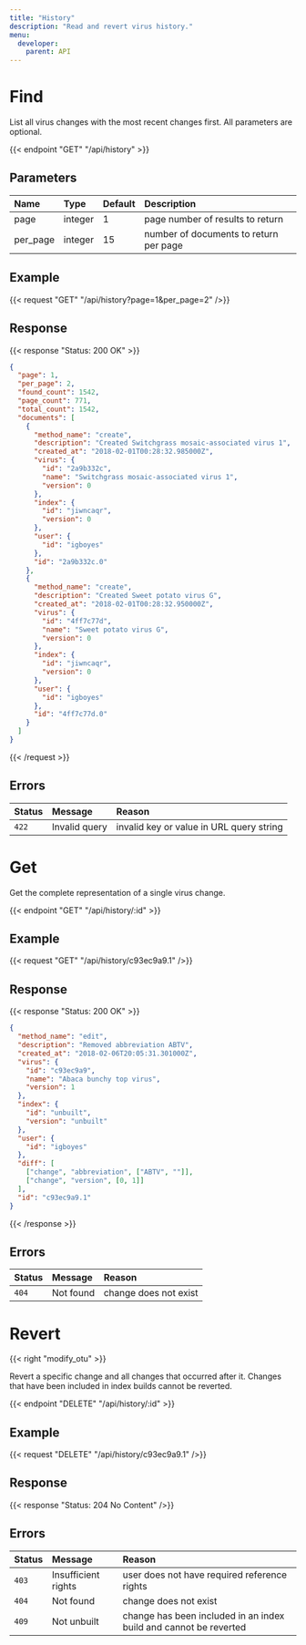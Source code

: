 ```yaml
---
title: "History"
description: "Read and revert virus history."
menu:
  developer:
    parent: API
---
```


# Find

List all virus changes with the most recent changes first. All parameters are optional.

{{< endpoint "GET" "/api/history" >}}

## Parameters

| Name     | Type    | Default | Description                            |
| :------- | :------ | :------ | :------------------------------------- |
| page     | integer | 1       | page number of results to return       |
| per_page | integer | 15      | number of documents to return per page |

## Example

{{< request "GET" "/api/history?page=1&per_page=2" />}}

## Response

{{< response "Status: 200 OK" >}}

```json
{
  "page": 1,
  "per_page": 2,
  "found_count": 1542,
  "page_count": 771,
  "total_count": 1542,
  "documents": [
    {
      "method_name": "create",
      "description": "Created Switchgrass mosaic-associated virus 1",
      "created_at": "2018-02-01T00:28:32.985000Z",
      "virus": {
        "id": "2a9b332c",
        "name": "Switchgrass mosaic-associated virus 1",
        "version": 0
      },
      "index": {
        "id": "jiwncaqr",
        "version": 0
      },
      "user": {
        "id": "igboyes"
      },
      "id": "2a9b332c.0"
    },
    {
      "method_name": "create",
      "description": "Created Sweet potato virus G",
      "created_at": "2018-02-01T00:28:32.950000Z",
      "virus": {
        "id": "4ff7c77d",
        "name": "Sweet potato virus G",
        "version": 0
      },
      "index": {
        "id": "jiwncaqr",
        "version": 0
      },
      "user": {
        "id": "igboyes"
      },
      "id": "4ff7c77d.0"
    }
  ]
}
```

{{< /request >}}

## Errors

| Status | Message       | Reason                                   |
| :----- | :------------ | :--------------------------------------- |
| `422`  | Invalid query | invalid key or value in URL query string |

# Get

Get the complete representation of a single virus change.

{{< endpoint "GET" "/api/history/:id" >}}

## Example

{{< request "GET" "/api/history/c93ec9a9.1" />}}

## Response

{{< response "Status: 200 OK" >}}

```json
{
  "method_name": "edit",
  "description": "Removed abbreviation ABTV",
  "created_at": "2018-02-06T20:05:31.301000Z",
  "virus": {
    "id": "c93ec9a9",
    "name": "Abaca bunchy top virus",
    "version": 1
  },
  "index": {
    "id": "unbuilt",
    "version": "unbuilt"
  },
  "user": {
    "id": "igboyes"
  },
  "diff": [
    ["change", "abbreviation", ["ABTV", ""]],
    ["change", "version", [0, 1]]
  ],
  "id": "c93ec9a9.1"
}
```

{{< /response >}}

## Errors

| Status | Message   | Reason                |
| :----- | :-------- | :-------------------- |
| `404`  | Not found | change does not exist |

# Revert

{{< right "modify_otu" >}}

Revert a specific change and all changes that occurred after it. Changes that have been included in index builds cannot be reverted.

{{< endpoint "DELETE" "/api/history/:id" >}}

## Example

{{< request "DELETE" "/api/history/c93ec9a9.1" />}}

## Response

{{< response "Status: 204 No Content" />}}

## Errors

| Status | Message             | Reason                                                            |
| :----- | :------------------ | :---------------------------------------------------------------- |
| `403`  | Insufficient rights | user does not have required reference rights                      |
| `404`  | Not found           | change does not exist                                             |
| `409`  | Not unbuilt         | change has been included in an index build and cannot be reverted |
